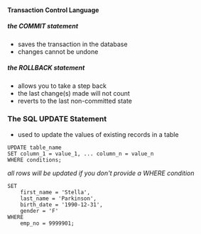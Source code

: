 #### Transaction Control Language

##### the COMMIT statement
- saves the transaction in the database
- changes cannot be undone

##### the ROLLBACK statement
- allows you to take a step back
- the last change(s) made will not count
- reverts to the last non-committed state

### The SQL UPDATE Statement
- used to update the values of existing records in a table

```
UPDATE table_name
SET column_1 = value_1, ... column_n = value_n
WHERE conditions;
```
*all rows will be updated if you don't provide a WHERE condition*

```
SET 
    first_name = 'Stella',
    last_name = 'Parkinson',
    birth_date = '1990-12-31',
    gender = 'F'
WHERE
    emp_no = 9999901;
```